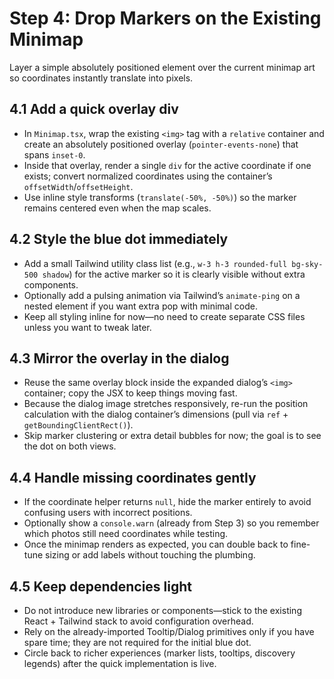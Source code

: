 # Step 4: Drop Markers on the Existing Minimap

Layer a simple absolutely positioned element over the current minimap art so coordinates instantly translate into pixels.

## 4.1 Add a quick overlay div
- In `Minimap.tsx`, wrap the existing `<img>` tag with a `relative` container and create an absolutely positioned overlay (`pointer-events-none`) that spans `inset-0`.
- Inside that overlay, render a single `div` for the active coordinate if one exists; convert normalized coordinates using the container’s `offsetWidth`/`offsetHeight`.
- Use inline style transforms (`translate(-50%, -50%)`) so the marker remains centered even when the map scales.

## 4.2 Style the blue dot immediately
- Add a small Tailwind utility class list (e.g., `w-3 h-3 rounded-full bg-sky-500 shadow`) for the active marker so it is clearly visible without extra components.
- Optionally add a pulsing animation via Tailwind’s `animate-ping` on a nested element if you want extra pop with minimal code.
- Keep all styling inline for now—no need to create separate CSS files unless you want to tweak later.

## 4.3 Mirror the overlay in the dialog
- Reuse the same overlay block inside the expanded dialog’s `<img>` container; copy the JSX to keep things moving fast.
- Because the dialog image stretches responsively, re-run the position calculation with the dialog container’s dimensions (pull via `ref` + `getBoundingClientRect()`).
- Skip marker clustering or extra detail bubbles for now; the goal is to see the dot on both views.

## 4.4 Handle missing coordinates gently
- If the coordinate helper returns `null`, hide the marker entirely to avoid confusing users with incorrect positions.
- Optionally show a `console.warn` (already from Step 3) so you remember which photos still need coordinates while testing.
- Once the minimap renders as expected, you can double back to fine-tune sizing or add labels without touching the plumbing.

## 4.5 Keep dependencies light
- Do not introduce new libraries or components—stick to the existing React + Tailwind stack to avoid configuration overhead.
- Rely on the already-imported Tooltip/Dialog primitives only if you have spare time; they are not required for the initial blue dot.
- Circle back to richer experiences (marker lists, tooltips, discovery legends) after the quick implementation is live.
